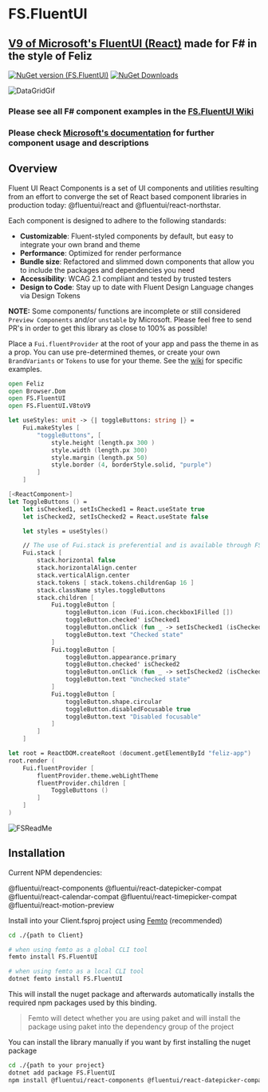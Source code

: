# FS.FluentUI

## [V9 of Microsoft's FluentUI (React)](https://react.fluentui.dev/?path=/docs/concepts-introduction--page) made for F# in the style of Feliz

[![NuGet version (FS.FluentUI)](https://img.shields.io/nuget/v/FS.FluentUI.svg?style=flat-square)](https://www.nuget.org/packages/FS.FluentUI/)
[![NuGet Downloads](https://img.shields.io/nuget/dt/FS.FluentUI.svg)](https://www.nuget.org/packages/FS.FluentUI/)

![DataGridGif](https://github.com/sydsutton/FS.FluentUI/assets/83406605/e98ec82f-b0b1-4ae3-ba3e-ea0a94b462ab)

### Please see all F# component examples in the [FS.FluentUI Wiki](https://github.com/sydsutton/FS.FluentUI/wiki)
### Please check [Microsoft's documentation](https://react.fluentui.dev/?path=/docs/concepts-introduction--page) for further component usage and descriptions

## Overview
Fluent UI React Components is a set of UI components and utilities resulting from an effort to converge the set of React based component libraries in production today: @fluentui/react and @fluentui/react-northstar.

Each component is designed to adhere to the following standards:
* **Customizable**: Fluent-styled components by default, but easy to integrate your own brand and theme
* **Performance**: Optimized for render performance
* **Bundle size**: Refactored and slimmed down components that allow you to include the packages and dependencies you need
* **Accessibility**: WCAG 2.1 compliant and tested by trusted testers
* **Design to Code**: Stay up to date with Fluent Design Language changes via Design Tokens

**NOTE:** Some components/ functions are incomplete or still considered `Preview Components` and/or `unstable` by Microsoft. Please feel free to send PR's in order to get this library as close to 100% as possible!

Place a `Fui.fluentProvider` at the root of your app and pass the theme in as a prop. You can use pre-determined themes, or create your own `BrandVariants` or `Tokens` to use for your theme. See the [wiki](https://github.com/sydsutton/FS.FluentUI/wiki/FluentProvider---BrandVariants) for specific examples.

```fsharp
open Feliz
open Browser.Dom
open FS.FluentUI
open FS.FluentUI.V8toV9

let useStyles: unit -> {| toggleButtons: string |} =
    Fui.makeStyles [
        "toggleButtons", [
            style.height (length.px 300 )
            style.width (length.px 300)
            style.margin (length.px 50)
            style.border (4, borderStyle.solid, "purple")
        ]
    ]

[<ReactComponent>]
let ToggleButtons () =
    let isChecked1, setIsChecked1 = React.useState true
    let isChecked2, setIsChecked2 = React.useState false

    let styles = useStyles()

    // The use of Fui.stack is preferential and is available through FS.FluentUI.V8toV9
    Fui.stack [
        stack.horizontal false
        stack.horizontalAlign.center
        stack.verticalAlign.center
        stack.tokens [ stack.tokens.childrenGap 16 ]
        stack.className styles.toggleButtons
        stack.children [
            Fui.toggleButton [
                toggleButton.icon (Fui.icon.checkbox1Filled [])
                toggleButton.checked' isChecked1
                toggleButton.onClick (fun _ -> setIsChecked1 (isChecked1 |> not))
                toggleButton.text "Checked state"
            ]
            Fui.toggleButton [
                toggleButton.appearance.primary
                toggleButton.checked' isChecked2
                toggleButton.onClick (fun _ -> setIsChecked2 (isChecked2 |> not))
                toggleButton.text "Unchecked state"
            ]
            Fui.toggleButton [
                toggleButton.shape.circular
                toggleButton.disabledFocusable true
                toggleButton.text "Disabled focusable"
            ]
        ]
    ]

let root = ReactDOM.createRoot (document.getElementById "feliz-app")
root.render (
    Fui.fluentProvider [
        fluentProvider.theme.webLightTheme
        fluentProvider.children [
            ToggleButtons ()
        ]
    ]
)
```

![FSReadMe](https://github.com/sydsutton/FS.FluentUI/assets/83406605/990c4449-a1f3-44d8-836d-d3d2c7598b9d)

## Installation

Current NPM dependencies:

@fluentui/react-components
@fluentui/react-datepicker-compat
@fluentui/react-calendar-compat
@fluentui/react-timepicker-compat
@fluentui/react-motion-preview

Install into your Client.fsproj project using [Femto](https://github.com/Zaid-Ajaj/Femto) (recommended)
```bash
cd ./{path to Client}

# when using femto as a global CLI tool
femto install FS.FluentUI

# when using femto as a local CLI tool
dotnet femto install FS.FluentUI
```
This will install the nuget package and afterwards automatically installs the required npm packages used by this binding.

> Femto will detect whether you are using paket and will install the package using paket into the dependency group of the project

You can install the library manually if you want by first installing the nuget package
```bash
cd ./{path to your project}
dotnet add package FS.FluentUI
npm install @fluentui/react-components @fluentui/react-datepicker-compat @fluentui/react-calendar-compat @fluentui/react-timepicker-compat @fluentui/react-motion-preview
```
